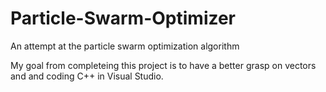 # Particle-Swarm-Optimizer
An attempt at the particle swarm optimization algorithm

My goal from completeing this project is to have a better grasp on vectors and and coding C++ in Visual Studio.
